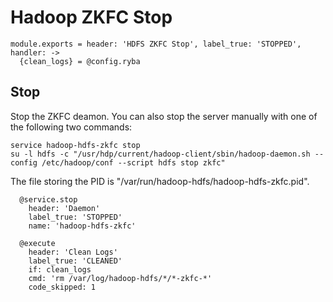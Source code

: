 
# Hadoop ZKFC Stop

    module.exports = header: 'HDFS ZKFC Stop', label_true: 'STOPPED', handler: ->
      {clean_logs} = @config.ryba

## Stop

Stop the ZKFC deamon. You can also stop the server manually with one of
the following two commands:

```
service hadoop-hdfs-zkfc stop
su -l hdfs -c "/usr/hdp/current/hadoop-client/sbin/hadoop-daemon.sh --config /etc/hadoop/conf --script hdfs stop zkfc"
```

The file storing the PID is "/var/run/hadoop-hdfs/hadoop-hdfs-zkfc.pid".

      @service.stop
        header: 'Daemon'
        label_true: 'STOPPED'
        name: 'hadoop-hdfs-zkfc'

      @execute
        header: 'Clean Logs'
        label_true: 'CLEANED'
        if: clean_logs
        cmd: 'rm /var/log/hadoop-hdfs/*/*-zkfc-*'
        code_skipped: 1
